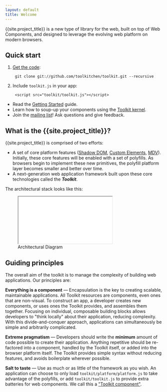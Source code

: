 ```yaml
---
layout: default
title: Welcome
---
```


<p class="lead">
{{site.project_title}} is a new type of library for the web, built on top of Web Components,
and designed to leverage the evolving web platform on modern browsers.
</p>

## Quick start

1. [Get the code](/getting-the-code.html):

        git clone git://github.com/toolkitchen/toolkit.git --recursive

2. Include `toolkit.js` in your app:

        <script src="toolkit/toolkit.js"></script>

- Read the [Getting Started](/getting-started.html) guide.
- Learn how to soup-up your components using the [Toolkit kernel](/toolkit-kernel-explainer.html).
- Join the [mailing list](/discuss.html)! Ask questions and give feedback.

## What is the {{site.project_title}}?

{{site.project_title}} is comprised of two efforts:

- A set of core platform features ([Shadow DOM](/platform/shadow-dom.html),
[Custom Elements](/platform/custom-elements.html), [MDV](/platform/mdv.html)).
Initially, these core features will be enabled with a set of polyfills. As browsers
begin to implement these new primitives, the polyfill platform layer becomes smaller and better over time.
- A next-generation web application framework built upon these core technologies called the **_Toolkit_**.

The architectural stack looks like this:

<figure id="architecture-diagram">
  <!-- <img src="/images/architecture-diagram.svg" alt="Architecture Diagram" titld="Architecture Diagram"> -->
  <iframe src="/images/architecture-diagram.svg?{{'now' | date: "%Y%m%d"}}" seamless></iframe>
  <figcaption>Architectural Diagram</figcaption>
</figure>

## Guiding principles

The overall aim of the toolkit is to manage the complexity of building web applications. Our principles are:

**Everything is a component** — Encapsulation is the key to creating scalable, maintainable applications. All Toolkit resources are components, even ones that are non-visual. To construct an app, a developer creates new components, or uses ones the Toolkit provides, and assembles them together. Focusing on individual, composable building blocks allows developers to "think locally" about their application, reducing complexity. With this divide-and-conquer approach, applications can simultaneously be simple and arbitrarily complicated.

**Extreme pragmatism** — Developers should write the **minimum** amount of code possible to create their application. Anything repetitive should be re-factored into a component, handled by the Toolkit itself, or added into the browser platform itself. The Toolkit provides simple syntax without reducing features, and avoids boilerplate wherever possible.

**Salt to taste** —  Use as much or as little of the framework as you wish. An application can choose to only load `toolkit/platform/platform.js` to take advantage of the polyfills, or add `toolkit/toolkit.js` to
provide extra batteries for web components. We call this a ["Toolkit component"](/toolkit-kernel-explainer.html).

